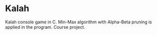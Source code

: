 # Kalah
Kalah console game in C. Min-Max algorithm with Alpha-Beta pruning is applied in the program. Course project.
